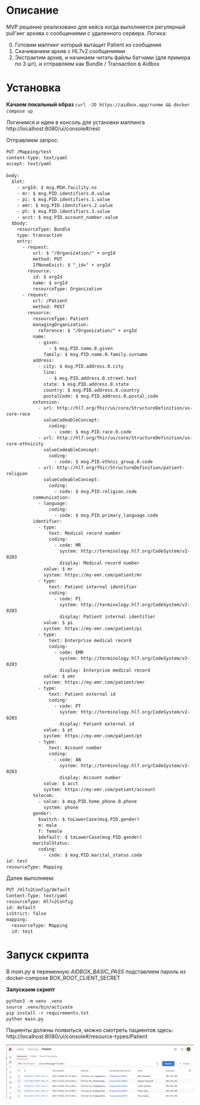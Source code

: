 # Описание
MVP решение реализовано для кейса когда выполняется регулярный pull'инг архива с сообщениями с удаленного сервера.
Логика:

0. Готовим маппинг который вытащит Patient из сообщения
1. Скачиванием архив с HL7v2 сообщениями
2. Экстрактим архив, и начинаем читать файлы батчами (для примера по 3 шт), и отправляем как Bundle / Transaction в Aidbox

# Установка
**Качаем локальный образ**
`curl -JO https://aidbox.app/runme && docker compose up`

Логинимся и идем в консоль для установки маппинга
http://localhost:8080/ui/console#/rest

Отправляем запрос:
```
PUT /Mapping/test
content-type: text/yaml
accept: text/yaml

body:
  $let:
    - orgId: $ msg.MSH.facility.ns
    - mr: $ msg.PID.identifiers.0.value
    - pi: $ msg.PID.identifiers.1.value
    - emr: $ msg.PID.identifiers.2.value
    - pt: $ msg.PID.identifiers.3.value
    - acct: $ msg.PID.account_number.value
  $body:
    resourceType: Bundle
    type: transaction
    entry:
      - request:
          url: $ "/Organization/" + orgId
          method: PUT
          IfNoneExist: $ "_id=" + orgId
        resource:
          id: $ orgId
          name: $ orgId
          resourceType: Organization
      - request:
          url: /Patient
          method: POST
        resource:
          resourceType: Patient
          managingOrganization:
            reference: $ "/Organization/" + orgId
          name:
            - given:
                - $ msg.PID.name.0.given
              family: $ msg.PID.name.0.family.surname
          address:
            - city: $ msg.PID.address.0.city
              line:
                - $ msg.PID.address.0.street.text
              state: $ msg.PID.address.0.state
              country: $ msg.PID.address.0.country
              postalCode: $ msg.PID.address.0.postal_code
          extension:
            - url: http://hl7.org/fhir/us/core/StructureDefinition/us-core-race
              valueCodeableConcept:
                coding:
                  - code: $ msg.PID.race.0.code
            - url: http://hl7.org/fhir/us/core/StructureDefinition/us-core-ethnicity
              valueCodeableConcept:
                coding:
                  - code: $ msg.PID.ethnic_group.0.code
            - url: http://hl7.org/fhir/StructureDefinition/patient-religion
              valueCodeableConcept:
                coding:
                  - code: $ msg.PID.religion.code
          communication:
            - language:
                coding:
                  - code: $ msg.PID.primary_language.code
          identifier:
            - type:
                text: Medical record number
                coding:
                  - code: MR
                    system: http://terminology.hl7.org/CodeSystem/v2-0203
                    display: Medical record number
              value: $ mr
              system: https://my-emr.com/patient/mr
            - type:
                text: Patient internal identifier
                coding:
                  - code: PI
                    system: http://terminology.hl7.org/CodeSystem/v2-0203
                    display: Patient internal identifier
              value: $ pi
              system: https://my-emr.com/patient/pi
            - type:
                text: Enterprise medical record
                coding:
                  - code: EMR
                    system: http://terminology.hl7.org/CodeSystem/v2-0203
                    display: Enterprise medical record
              value: $ emr
              system: https://my-emr.com/patient/emr
            - type:
                text: Patient external id
                coding:
                  - code: PT
                    system: http://terminology.hl7.org/CodeSystem/v2-0203
                    display: Patient external id
              value: $ pt
              system: https://my-emr.com/patient/pt
            - type:
                text: Account number
                coding:
                  - code: AN
                    system: http://terminology.hl7.org/CodeSystem/v2-0203
                    display: Account number
              value: $ acct
              system: https://my-emr.com/patient/account
          telecom:
            - value: $ msg.PID.home_phone.0.phone
              system: phone
          gender:
            $switch: $ toLowerCase(msg.PID.gender)
            m: male
            f: female
            $default: $ toLowerCase(msg.PID.gender)
          maritalStatus:
            coding:
              - code: $ msg.PID.marital_status.code
id: test
resourceType: Mapping
```

Далее выполняем:
```
PUT /Hl7v2Config/default
Content-Type: text/yaml
resourceType: Hl7v2Config
id: default
isStrict: false
mapping:
  resourceType: Mapping
  id: test
```

# Запуск скрипта

В _main.py_ в переменную _AIDBOX_BASIC_PASS_ подставляем пароль из docker-compose
BOX_ROOT_CLIENT_SECRET

**Запускаем скрипт**
```
python3 -m venv .venv
source .venv/bin/activate
pip install -r requirements.txt
python main.py
```

Пациенты должны появиться, можно смотреть пациентов здесь:
http://localhost:8080/ui/console#/resource-types/Patient


![Скрин](https://raw.githubusercontent.com/denisenkoaj/aidbox-test/48d2529/img.png)

